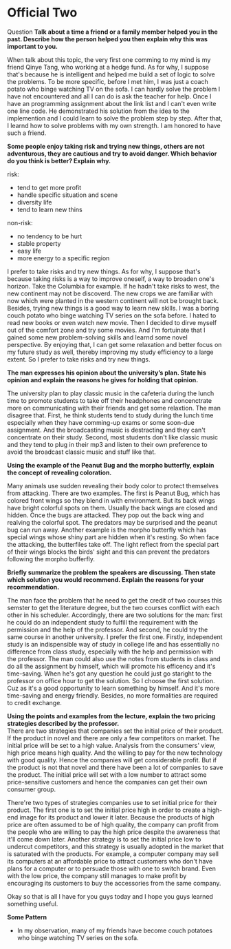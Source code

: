 # Official Two
Question
**Talk about a time a friend or a family member helped you in the past. Describe how the person helped you then explain why this was important to you.**

When talk about this topic, the very first one comming to my mind is my friend Qinye Tang, who working at a hedge fund. As for why, I suppose that's because he is intelligent and  helped me build a set of logic to solve the problems. To be more specific, before I met him, I was just a coach potato who binge watching TV on the sofa. I can hardly solve the problem I have not encountered and all I can do is ask the teacher for help. Once I have an programming assignment about the link list and I can't even write one line code. He demonstrated his solution from the idea to the implemention and I could learn to solve the problem step by step. After that, I learnd how to solve problems with my own strength. I am honored to have such a friend.

**Some people enjoy taking risk and trying new things, others are not adventurous, they are cautious and try to avoid danger. Which behavior do you think is better? Explain why.**

risk:
* tend to get more profit
* handle specific situation and scene
* diversity life
* tend to learn new thins

non-risk:
* no tendency to be hurt
* stable property
* easy life
* more energy to a specific region

I prefer to take risks and try new things. As for why, I suppose that's because taking risks is a way to improve oneself, a way to broaden one's horizon. Take the Columbia for example. If he hadn't take risks to west, the new continent may not be discoverd. The new crops we are familiar with now which were planted in the western continent will not be brought back. Besides, trying new things is a good way to learn new skills. I was a boring couch potato who binge watching TV series on the sofa before. I hated to read new books or even watch new movie. Then I decided to dirve myself out of the comfort zone and try some movies. And I'm fortuinate that I gained some new problem-solving skills and learnd some novel perspective. By enjoying that, I can get some relaxation and better focus on my future study as well, thereby improving my study efficiency to a large extent. So I prefer to take risks and try new things.


**The man expresses his opinion about the university’s plan. State his opinion and explain the reasons he gives for holding that opinion.**   

The university plan to play classic music in the cafeteria during the lunch time to promote students to take off their headphones and concenctrate more on communicating with their friends and get some relaxtion. The man disagree that. First, he think students tend to study during the lunch time especially when they have comming-up exams or some soon-due assignment. And the broadcasting music is destracting and they can't concentrate on their study. Second, most students don't like classic music and they tend to plug in their mp3 and listen to their own preference to avoid the broadcast classic music and stuff like that.


**Using the example of the Peanut Bug and the morpho butterfly, explain the concept of revealing coloration.**  

Many animals use sudden revealing their body color to protect themselves from attacking. There are two examples. The first is Peanut Bug, which has colored front wings so they blend in with environment. But its back wings have bright colorful spots on them. Usually the back wings are closed and hidden. Once the bugs are attacked. They pop out the back wing and realving the colorful spot. The predators may be surprised and the peanut bug can run away. Another example is the morpho butterfly which has special wings whose shiny part are hidden when it's resting. So when face the attacking, the butterfiles take off. The light reflect from the special part of their wings blocks the birds' sight and this can prevent the predators following the morpho bufferfly.


**Briefly summarize the problem the speakers are discussing. Then state which solution you would recommend. Explain the reasons for your recommendation.**   

The man face the problem that he need to get the credit of two courses this semster to get the literature degree, but the two courses conflict with each other in his scheduler. Accordingly, there are two solutions for the man: first he could do an independent study to fulfill the requirement with the permission and the help of the professor. And second, he could try the same course in another university. I prefer the first one. Firstly, independent study is an indispensible way of study in college life and has essentially no difference from class study, especially with the help and permission with the professor. The man could also use the notes from students in class and do all the assignment by himself, which will promote his efficency and it's time-saving. When he's got any question he could just go staright to the professor on office hour to get the solution. So I choose the first solution. Cuz as it's a good opportunity to learn something by himself. And it's more time-saving and energy friendly. Besides, no more formalities are required to credit exchange.


**Using the points and examples from the lecture, explain the two pricing strategies described by the professor.**  
There are two strategies that companies set the initial price of their product. If the product in novel and there are only a few competitors on market. The initial price will be set to a high value. Analysis from the consumers' view, high price means high quality. And the willing to pay for the new technology with good quality. Hence the companies will get considerable profit. But if the product is not that novel and there have been a lot of companies to save the product. The initial price will set with a low number to attract some price-sensitive customers and hence the companies can get their own consumer group.

There're two types of strategies companies use to set initial price for their product. The first one is to set the initial price high in order to create a high-end image for its product and lower it later. Because the products of high price are often assumed to be of high quality, the company can profit from the people who are willing to pay the high price despite the awareness that it'll come down later. Another strategy is to set the initial price low to undercut competitors, and this strategy is usually adopted in the market that is saturated with the products. For example, a computer company may sell its computers at an affordable price to attract customers who don't have plans for a computer or to persuade those with one to switch brand. Even with the low price, the company still manages to make profit by encouraging its customers to buy the accessories from the same company.


Okay so that is all I have for you guys today and I hope you guys learned something useful.

__Some Pattern__
* In my observation, many of my friends have become couch potatoes who binge watching TV series on the sofa.


